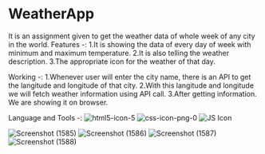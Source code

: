 # WeatherApp
It is an assignment given to get the weather data of whole week of any city in the world.
Features -:
1.It is showing the data of every day of week with minimum and maximum temperature.
2.It is also telling the weather description.
3.The appropriate icon for the weather of that day.

Working -:
1.Whenever user will enter the city name, there is an API to get the langitude and longitude of that city.
2.With this langitude and longitude we will fetch weather information using API call.
3.After getting information. We are showing it on browser.

Language and Tools -:
![html5-icon-5](https://user-images.githubusercontent.com/97451891/170852807-fda5e893-b871-4d7c-b7f8-c3e4a97461bb.png)
![css-icon-png-0](https://user-images.githubusercontent.com/97451891/170852810-fa3de546-2194-44d6-aa9c-861cdfb1baae.jpg)
![JS Icon](https://user-images.githubusercontent.com/97451891/170852817-d684ccfb-cc43-4fd9-a6ff-890bb479c1a7.png)


![Screenshot (1585)](https://user-images.githubusercontent.com/97451891/170852532-bbd2733b-0301-4057-91ff-f866af0c28a1.png)
![Screenshot (1586)](https://user-images.githubusercontent.com/97451891/170852598-8df40cdd-ca2d-4700-a695-b02965269fbc.png)
![Screenshot (1587)](https://user-images.githubusercontent.com/97451891/170852624-9588d9d9-61b7-4cbb-86f6-231c82d94200.png)
![Screenshot (1588)](https://user-images.githubusercontent.com/97451891/170852639-e8ce0cda-6d95-419a-b18a-32b4126728e6.png)
